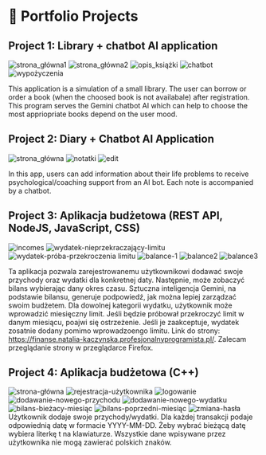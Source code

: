 # 📂 Portfolio Projects
## Project 1: Library + chatbot AI application
![strona_główna1](https://github.com/user-attachments/assets/7acdcc65-5b49-4d0f-bde1-043052af19cb)
![strona_główna2](https://github.com/user-attachments/assets/4bf1b200-6075-4567-b7ea-4fc94a07ed43)
![opis_książki](https://github.com/user-attachments/assets/3dfb7cc5-2df7-4ab1-a48d-c57431227693)
![chatbot](https://github.com/user-attachments/assets/d8aed154-fb2a-4736-b2bd-b0358b906d13)
![wypożyczenia](https://github.com/user-attachments/assets/161e76e8-0372-476c-abe5-eea6d8886f66)

This application is a simulation of a small library. The user can borrow or order a book (when the choosed book is not availabale) after registration. This program serves the Gemini chatbot AI which can help to choose the most appriopriate books depend on the user mood.

## Project 2: Diary + Chatbot AI Application
![strona_główna](https://github.com/user-attachments/assets/f96cc794-7b66-4e37-b9be-735c06167e69)
![notatki](https://github.com/user-attachments/assets/6f2a7659-9a78-41f3-926b-bed5d480571e)
![edit](https://github.com/user-attachments/assets/12de0601-0f00-453a-a151-83f57257b088)

In this app, users can add information about their life problems to receive psychological/coaching support from an AI bot. Each note is accompanied by a chatbot.

## Project 3: Aplikacja budżetowa (REST API, NodeJS, JavaScript, CSS)
![incomes](https://github.com/user-attachments/assets/4319ac3c-64f3-40cc-8daf-577bf6b88403)
![wydatek-nieprzekraczający-limitu](https://github.com/user-attachments/assets/7496fba9-dc87-43a5-8d9a-6dc97f205afd)
![wydatek-próba-przekroczenia limitu](https://github.com/user-attachments/assets/0e1fd3fa-585d-4af6-93a8-275acad9cee8)
![balance-1](https://github.com/user-attachments/assets/b5edebb6-00e3-4b9e-8921-ca59acbff3a2)
![balance2](https://github.com/user-attachments/assets/6d514acd-ca5a-460d-9024-e449b3acb41c)
![balance3](https://github.com/user-attachments/assets/71df26e6-a08a-4a10-8024-190019aac2a2)

Ta aplikacja pozwala zarejestrowanemu użytkownikowi dodawać swoje przychody oraz wydatki dla konkretnej daty. Następnie, może zobaczyć bilans wybierając dany okres czasu. Sztuczna inteligencja Gemini, na podstawie bilansu, generuje podpowiedź, jak można lepiej zarządzać swoim budżetem. Dla dowolnej kategorii wydatku, użytkownik może wprowadzić miesięczny limit. Jeśli będzie próbował przekroczyć limit w danym miesiącu, poajwi się ostrzeżenie. Jeśli je zaakceptuje, wydatek zosatnie dodany pomimo wprowadzoengo limitu.
Link do strony: https://finanse.natalia-kaczynska.profesjonalnyprogramista.pl/. Zalecam przeglądanie strony w przeglądarce Firefox.

## Project 4: Aplikacja budżetowa (C++)
![strona-główna](https://github.com/user-attachments/assets/78a26674-6788-45a6-b7cf-b6b0360adbe0)
![rejestracja-użytkownika](https://github.com/user-attachments/assets/f500f9b8-482b-466a-8c14-0527513f48d4)
![logowanie](https://github.com/user-attachments/assets/f7560ea0-90b2-4585-baa1-2b0340f954fa)
![dodawanie-nowego-przychodu](https://github.com/user-attachments/assets/325abd4d-1fca-4e65-b935-58e4bdadeec3)
![dodawanie-nowego-wydatku](https://github.com/user-attachments/assets/5d36a5c6-3c76-498a-8c6e-44076a3ef3a3)
![bilans-bieżacy-miesiąc](https://github.com/user-attachments/assets/0a2417ba-0aa9-4a23-b71d-c339efec27e8)
![bilans-poprzedni-miesiąc](https://github.com/user-attachments/assets/f09d5cef-ce97-412e-a5cc-015dbe93b1ed)
![zmiana-hasła](https://github.com/user-attachments/assets/8bb5b7b0-39e5-4505-9e03-753c6537d6d0)
Użytkownik dodaje swoje przychody/wydatki. Dla każdej transakcji podaje odpowiednią datę w formacie YYYY-MM-DD. Żeby wybrać bieżącą datę wybiera literkę t na klawiaturze. Wszystkie dane wpisywane przez użytkownika nie mogą zawierać polskich znaków.
